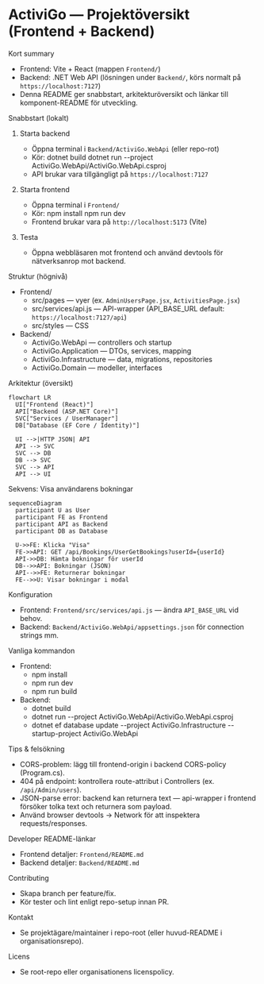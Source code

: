 # ActiviGo — Projektöversikt (Frontend + Backend)

Kort summary

- Frontend: Vite + React (mappen `Frontend/`)
- Backend: .NET Web API (lösningen under `Backend/`, körs normalt på `https://localhost:7127`)
- Denna README ger snabbstart, arkitekturöversikt och länkar till komponent-README för utveckling.

Snabbstart (lokalt)

1. Starta backend

   - Öppna terminal i `Backend/ActiviGo.WebApi` (eller repo-rot)
   - Kör:
     dotnet build
     dotnet run --project ActiviGo.WebApi/ActiviGo.WebApi.csproj
   - API brukar vara tillgängligt på `https://localhost:7127`

2. Starta frontend

   - Öppna terminal i `Frontend/`
   - Kör:
     npm install
     npm run dev
   - Frontend brukar vara på `http://localhost:5173` (Vite)

3. Testa
   - Öppna webbläsaren mot frontend och använd devtools för nätverksanrop mot backend.

Struktur (högnivå)

- Frontend/
  - src/pages — vyer (ex. `AdminUsersPage.jsx`, `ActivitiesPage.jsx`)
  - src/services/api.js — API-wrapper (API_BASE_URL default: `https://localhost:7127/api`)
  - src/styles — CSS
- Backend/
  - ActiviGo.WebApi — controllers och startup
  - ActiviGo.Application — DTOs, services, mapping
  - ActiviGo.Infrastructure — data, migrations, repositories
  - ActiviGo.Domain — modeller, interfaces

Arkitektur (översikt)

```mermaid
flowchart LR
  UI["Frontend (React)"]
  API["Backend (ASP.NET Core)"]
  SVC["Services / UserManager"]
  DB["Database (EF Core / Identity)"]

  UI -->|HTTP JSON| API
  API --> SVC
  SVC --> DB
  DB --> SVC
  SVC --> API
  API --> UI
```

Sekvens: Visa användarens bokningar

```mermaid
sequenceDiagram
  participant U as User
  participant FE as Frontend
  participant API as Backend
  participant DB as Database

  U->>FE: Klicka "Visa"
  FE->>API: GET /api/Bookings/UserGetBookings?userId={userId}
  API->>DB: Hämta bokningar för userId
  DB-->>API: Bokningar (JSON)
  API-->>FE: Returnerar bokningar
  FE-->>U: Visar bokningar i modal
```

Konfiguration

- Frontend: `Frontend/src/services/api.js` — ändra `API_BASE_URL` vid behov.
- Backend: `Backend/ActiviGo.WebApi/appsettings.json` för connection strings mm.

Vanliga kommandon

- Frontend:
  - npm install
  - npm run dev
  - npm run build
- Backend:
  - dotnet build
  - dotnet run --project ActiviGo.WebApi/ActiviGo.WebApi.csproj
  - dotnet ef database update --project ActiviGo.Infrastructure --startup-project ActiviGo.WebApi

Tips & felsökning

- CORS-problem: lägg till frontend-origin i backend CORS-policy (Program.cs).
- 404 på endpoint: kontrollera route-attribut i Controllers (ex. `/api/Admin/users`).
- JSON-parse error: backend kan returnera text — api-wrapper i frontend försöker tolka text och returnera som payload.
- Använd browser devtools -> Network för att inspektera requests/responses.

Developer README-länkar

- Frontend detaljer: `Frontend/README.md`
- Backend detaljer: `Backend/README.md`

Contributing

- Skapa branch per feature/fix.
- Kör tester och lint enligt repo-setup innan PR.

Kontakt

- Se projektägare/maintainer i repo-root (eller huvud-README i organisationsrepo).

Licens

- Se root-repo eller organisationens licenspolicy.
